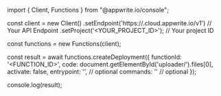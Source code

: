 import { Client, Functions } from "@appwrite.io/console";

const client = new Client()
    .setEndpoint('https://<REGION>.cloud.appwrite.io/v1') // Your API Endpoint
    .setProject('<YOUR_PROJECT_ID>'); // Your project ID

const functions = new Functions(client);

const result = await functions.createDeployment({
    functionId: '<FUNCTION_ID>',
    code: document.getElementById('uploader/').files[0],
    activate: false,
    entrypoint: '<ENTRYPOINT>', // optional
    commands: '<COMMANDS>' // optional
});

console.log(result);
